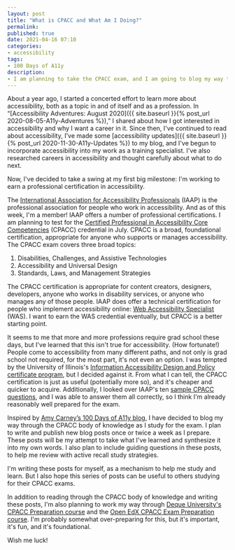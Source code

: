 ```yaml
---
layout: post
title: "What is CPACC and What Am I Doing?"
permalink:
published: true
date: 2021-04-16 07:10
categories:
- accessibility
tags:
- 100 Days of A11y
description:
- I am planning to take the CPACC exam, and I am going to blog my way through the body of knowledge as I study.
---
```


About a year ago, I started a concerted effort to learn more about accessibility, both as a topic in and of itself and as a profession. In “[Accessibility Adventures: August 2020]({{ site.baseurl }}{% post_url 2020-08-05-A11y-Adventures %}),” I shared about how I got interested in accessibility and why I want a career in it. Since then, I've continued to read about accessibility, I've made some [accessibility updates]({{ site.baseurl }}{% post_url 2020-11-30-A11y-Updates %}) to my blog, and I've begun to incorporate accessibility into my work as a training specialist. I've also researched careers in accessibility and thought carefully about what to do next.

Now, I've decided to take a swing at my first big milestone: I'm working to earn a professional certification in accessibility.

The [International Association for Accessibility Professionals](https://www.accessibilityassociation.org/) (IAAP) is the professional association for people who work in accessibility. And as of this week, I'm a member! IAAP offers a number of professional certifications. I am planning to test for the [Certified Professional in Accessibility Core Competencies](https://www.accessibilityassociation.org/cpacccertification) (CPACC) credential in July. CPACC is a broad, foundational certification, appropriate for anyone who supports or manages accessibility. The CPACC exam covers three broad topics:

1. Disabilities, Challenges, and Assistive Technologies
2. Accessibility and Universal Design
3. Standards, Laws, and Management Strategies

The CPACC certification is appropriate for content creators, designers, developers, anyone who works in disability services, or anyone who manages any of those people. IAAP does offer a technical certification for people who implement accessibility online: [Web Accessibility Specialist](https://www.accessibilityassociation.org/wascertification) (WAS). I want to earn the WAS credential eventually, but CPACC is a better starting point.

It seems to me that more and more professions require grad school these days, but I've learned that this isn't true for accessibility. (How fortunate!) People come to accessibility from many different paths, and not only is grad school not required, for the most part, it's not even an option. I was tempted by the University of Illinois's [Information Accessibility Design and Policy certificate program](http://iadp.ahs.illinois.edu/), but I decided against it. From what I can tell, the CPACC certification is just as useful (potentially more so), and it's cheaper and quicker to acquire. Additionally, I looked over IAAP's ten [sample CPACC questions](https://www.accessibilityassociation.org/cpaccsamplequestions), and I was able to answer them all correctly, so I think I'm already reasonably well prepared for the exam.

Inspired by [Amy Carney’s 100 Days of A11y blog](https://100daysofa11y.com/), I have decided to blog my way through the CPACC body of knowledge as I study for the exam. I plan to write and publish new blog posts once or twice a week as I prepare. These posts will be my attempt to take what I've learned and synthesize it into my own words. I also plan to include guiding questions in these posts, to help me review with active recall study strategies.

I'm writing these posts for myself, as a mechanism to help me study and learn. But I also hope this series of posts can be useful to others studying for their CPACC exams.

In addition to reading through the CPACC body of knowledge and writing these posts, I'm also planning to work my way through [Deque University's CPACC Preparation course](https://dequeuniversity.com/curriculum/courses/iaap-cpacc) and the [Open EdX CPACC Exam Preparation course](https://iaap.edunext.io/courses/course-v1:IAAP+CPACC+2021/about). I'm probably somewhat over-preparing for this, but it's important, it's fun, and it's foundational.

Wish me luck!
